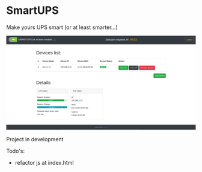 # SmartUPS
Make yours UPS smart (or at least smarter...)

![](docs/smartups_dash.png)

Project in development

Todo's:
- refactor js at index.html
